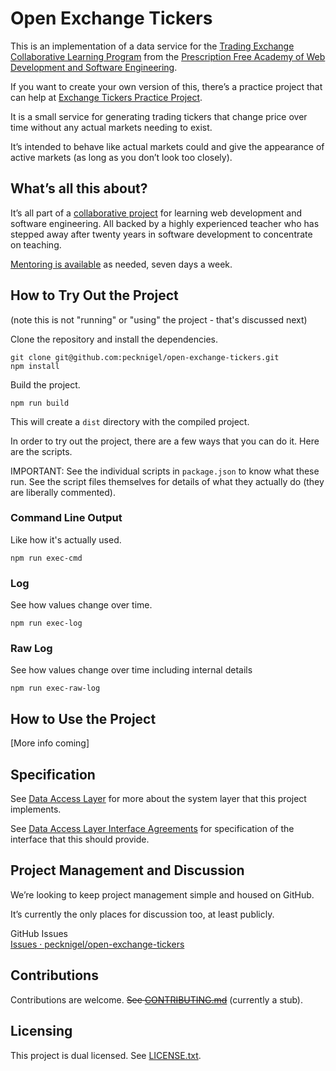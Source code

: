 
# Open Exchange Tickers

This is an implementation of a data service for the [Trading Exchange Collaborative Learning Program](https://github.com/pecknigel/trading-exchange-collaborative-learning) from the [Prescription Free Academy of Web Development and Software Engineering](https://prescriptionfree.academy/).

If you want to create your own version of this, there’s a practice project that can help at [Exchange Tickers Practice Project](https://github.com/pecknigel/exchange-tickers-practice-project).

It is a small service for generating trading tickers that change price over time without any actual markets needing to exist.

It’s intended to behave like actual markets could and give the appearance of active markets (as long as you don’t look too closely).

## What’s all this about?

It’s all part of a [collaborative project](https://github.com/pecknigel/trading-exchange-collaborative-learning) for learning web development and software engineering. All backed by a highly experienced teacher who has stepped away after twenty years in software development to concentrate on teaching.

[Mentoring is available](https://prescriptionfree.academy/) as needed, seven days a week.

## How to Try Out the Project

(note this is not "running" or "using" the project - that's discussed next)

Clone the repository and install the dependencies.

```
git clone git@github.com:pecknigel/open-exchange-tickers.git
npm install
```

Build the project.

```
npm run build
```

This will create a `dist` directory with the compiled project.

In order to try out the project, there are a few ways that you can do it. Here are the scripts.

IMPORTANT: See the individual scripts in `package.json` to know what these run. See the script files themselves for details of what they actually do (they are liberally commented).

### Command Line Output
Like how it's actually used.

```
npm run exec-cmd
```

### Log
See how values change over time.

```
npm run exec-log
```

### Raw Log
See how values change over time including internal details

```
npm run exec-raw-log
```

## How to Use the Project

[More info coming]

## Specification

See [Data Access Layer](https://github.com/pecknigel/trading-exchange-collaborative-learning?tab=readme-ov-file#data-access-layer) for more about the system layer that this project implements.

See [Data Access Layer Interface Agreements](https://github.com/pecknigel/trading-exchange-collaborative-learning?tab=readme-ov-file#data-access-layer-interface) for specification of the interface that this should provide.

## Project Management and Discussion

We’re looking to keep project management simple and housed on GitHub.

It’s currently the only places for discussion too, at least publicly.

GitHub Issues    
[Issues · pecknigel/open-exchange-tickers](https://github.com/pecknigel/open-exchange-tickers/issues)

## Contributions

Contributions are welcome. ~~See [CONTRIBUTING.md](CONTRIBUTING.md)~~ (currently a stub).

## Licensing

This project is dual licensed. See [LICENSE.txt](LICENSE.txt).
